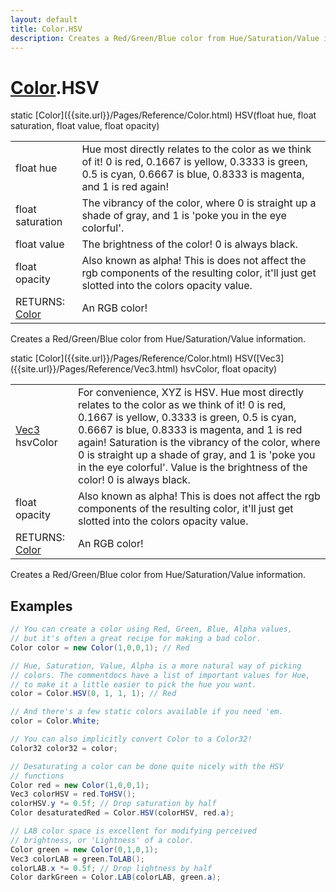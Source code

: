 ```yaml
---
layout: default
title: Color.HSV
description: Creates a Red/Green/Blue color from Hue/Saturation/Value information.
---
```

# [Color]({{site.url}}/Pages/Reference/Color.html).HSV

<div class='signature' markdown='1'>
static [Color]({{site.url}}/Pages/Reference/Color.html) HSV(float hue, float saturation, float value, float opacity)
</div>

|  |  |
|--|--|
|float hue|Hue most directly relates to the color as we think of it! 0 is red,             0.1667 is yellow, 0.3333 is green, 0.5 is cyan, 0.6667 is blue, 0.8333 is magenta, and 1             is red again!|
|float saturation|The vibrancy of the color, where 0 is straight up a shade of gray,             and 1 is 'poke you in the eye colorful'.|
|float value|The brightness of the color! 0 is always black.|
|float opacity|Also known as alpha! This is does not affect the rgb components of the             resulting color, it'll just get slotted into the colors opacity value.|
|RETURNS: [Color]({{site.url}}/Pages/Reference/Color.html)|An RGB color!|

Creates a Red/Green/Blue color from Hue/Saturation/Value information.
<div class='signature' markdown='1'>
static [Color]({{site.url}}/Pages/Reference/Color.html) HSV([Vec3]({{site.url}}/Pages/Reference/Vec3.html) hsvColor, float opacity)
</div>

|  |  |
|--|--|
|[Vec3]({{site.url}}/Pages/Reference/Vec3.html) hsvColor|For convenience, XYZ is HSV.             Hue most directly relates to the color as we think of it! 0 is red, 0.1667 is yellow,              0.3333 is green, 0.5 is cyan, 0.6667 is blue, 0.8333 is magenta, and 1             is red again!             Saturation is the vibrancy of the color, where 0 is straight up a shade of gray,             and 1 is 'poke you in the eye colorful'.             Value is the brightness of the color! 0 is always black.|
|float opacity|Also known as alpha! This is does not affect the rgb components of the             resulting color, it'll just get slotted into the colors opacity value.|
|RETURNS: [Color]({{site.url}}/Pages/Reference/Color.html)|An RGB color!|

Creates a Red/Green/Blue color from Hue/Saturation/Value information.




## Examples

```csharp
// You can create a color using Red, Green, Blue, Alpha values,
// but it's often a great recipe for making a bad color.
Color color = new Color(1,0,0,1); // Red

// Hue, Saturation, Value, Alpha is a more natural way of picking
// colors. The commentdocs have a list of important values for Hue,
// to make it a little easier to pick the hue you want.
color = Color.HSV(0, 1, 1, 1); // Red

// And there's a few static colors available if you need 'em.
color = Color.White;

// You can also implicitly convert Color to a Color32!
Color32 color32 = color;
```
```csharp
// Desaturating a color can be done quite nicely with the HSV
// functions
Color red = new Color(1,0,0,1);
Vec3 colorHSV = red.ToHSV();
colorHSV.y *= 0.5f; // Drop saturation by half
Color desaturatedRed = Color.HSV(colorHSV, red.a);

// LAB color space is excellent for modifying perceived 
// brightness, or 'Lightness' of a color.
Color green = new Color(0,1,0,1);
Vec3 colorLAB = green.ToLAB();
colorLAB.x *= 0.5f; // Drop lightness by half
Color darkGreen = Color.LAB(colorLAB, green.a);
```

